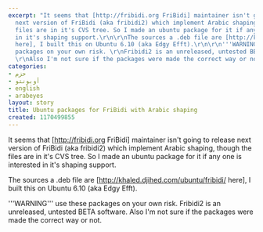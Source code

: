 ```yaml
---
excerpt: "It seems that [http://fribidi.org FriBidi] maintainer isn't going to release
  next version of FriBidi (aka fribidi2) which implement Arabic shaping, though the
  files are in it's CVS tree. So I made an ubuntu package for it if any one is interested
  in it's shaping support.\r\n\r\nThe sources a .deb file are [http://khaled.djihed.com/ubuntu/fribidi/
  here], I built this on Ubuntu 6.10 (aka Edgy Efft).\r\n\r\n'''WARNING''' use these
  packages on your own risk. \r\nFribidi2 is an unreleased, untested BETA software.
  \r\nAlso I'm not sure if the packages were made the correct way or not."
categories:
- حزم
- أوبونتو
- english
- arabeyes
layout: story
title: Ubuntu packages for FriBidi with Arabic shaping
created: 1170499855
---
```

It seems that [http://fribidi.org FriBidi] maintainer isn't going to release next version of FriBidi (aka fribidi2) which implement Arabic shaping, though the files are in it's CVS tree. So I made an ubuntu package for it if any one is interested in it's shaping support.

The sources a .deb file are [http://khaled.djihed.com/ubuntu/fribidi/ here], I built this on Ubuntu 6.10 (aka Edgy Efft).

'''WARNING''' use these packages on your own risk. 
Fribidi2 is an unreleased, untested BETA software. 
Also I'm not sure if the packages were made the correct way or not.
